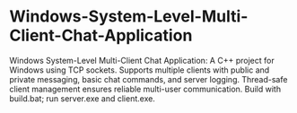 # Windows-System-Level-Multi-Client-Chat-Application
Windows System-Level Multi-Client Chat Application: A C++ project for Windows using TCP sockets. Supports multiple clients with public and private messaging, basic chat commands, and server logging. Thread-safe client management ensures reliable multi-user communication. Build with build.bat; run server.exe and client.exe.
